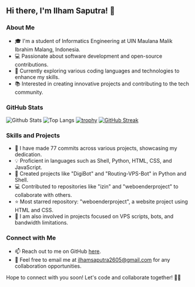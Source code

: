 ## Hi there, I'm Ilham Saputra! 👋

### About Me

- 🎓 I'm a student of Informatics Engineering at UIN Maulana Malik Ibrahim Malang, Indonesia. 
- 💻 Passionate about software development and open-source contributions.
- 🌱 Currently exploring various coding languages and technologies to enhance my skills. 
- 📚 Interested in creating innovative projects and contributing to the tech community.

### GitHub Stats

![Github Stats](https://github-readme-stats.vercel.app/api?username=Gowangz)
![Top Langs](https://github-readme-stats.vercel.app/api/top-langs/?username=Gowangz)
[![trophy](https://github-profile-trophy.vercel.app/?username=Gowangz)](https://github.com/Gowangz)
[![GitHub Streak](https://streak-stats.demolab.com/?user=Gowangz)](https://git.io/streak-stats)

### Skills and Projects

- 🚀 I have made 77 commits across various projects, showcasing my dedication.
- 💡 Proficient in languages such as Shell, Python, HTML, CSS, and JavaScript.
- 🔧 Created projects like "DigiBot" and "Routing-VPS-Bot" in Python and Shell.
- 💻 Contributed to repositories like "izin" and "weboenderproject" to collaborate with others.
- ⭐ Most starred repository: "weboenderproject", a website project using HTML and CSS.
- 🌟 I am also involved in projects focused on VPS scripts, bots, and bandwidth limitations.

### Connect with Me

- 📫 Reach out to me on GitHub [here](https://github.com/Gowangz). 
- 📧 Feel free to email me at ilhamsaputra2605@gmail.com for any collaboration opportunities.
  
Hope to connect with you soon! Let's code and collaborate together! 🚀🌟
